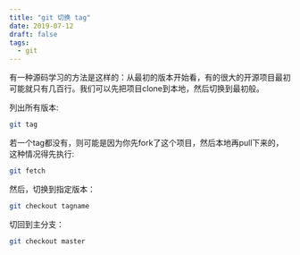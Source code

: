 ```yaml
---
title: "git 切换 tag"
date: 2019-07-12
draft: false
tags:
  - git
---
```

有一种源码学习的方法是这样的：从最初的版本开始看，有的很大的开源项目最初可能就只有几百行。我们可以先把项目clone到本地，然后切换到最初般。

列出所有版本:

```bash
git tag
```

若一个tag都没有，则可能是因为你先fork了这个项目，然后本地再pull下来的，这种情况得先执行:

```bash
git fetch
```

然后，切换到指定版本：

```bash
git checkout tagname
```

切回到主分支：

```bash
git checkout master
```
